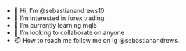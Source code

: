 - 👋 Hi, I’m @sebastianandrews10
- 👀 I’m interested in forex trading
- 🌱 I’m currently learning mql5
- 💞️ I’m looking to collaborate on anyone
- 📫 How to reach me follow me on ig @sebastianandrews_

<!---
sebastianandrews10/sebastianandrews10 is a ✨ special ✨ repository because its `README.md` (this file) appears on your GitHub profile.
You can click the Preview link to take a look at your changes.
--->
